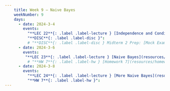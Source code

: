 ```yaml
---
    title: Week 9 – Naive Bayes
    weekNumber: 9
    days:
      - date: 2024-3-4
        events:
          "**LEC 22**{: .label .label-lecture } [Independence and Conditional Independence](resources/lecture/lec22.pdf) ":
          "**DISC**{: .label .label-disc }":
          # "**DISC**{: .label .label-disc } Midterm 2 Prep: [Mock Exam](resources/exams/mockmidterm2.pdf), [Solutions](resources/exams/mockmidterm2sol.pdf), and [Rubric](resources/exams/mockmidterm2rubric.pdf)":
      - date: 2024-3-6
        events:
         "**LEC 23**{: .label .label-lecture } [Naive Bayes](resources/lecture/lec23.pdf) ":
          # "**HW 7**{: .label .label-hw } [Homework 7](resources/homework/hw7/homework7.pdf) [🍃](https://www.overleaf.com/read/zkppqvmmtbtb)":
      - date: 2024-3-8
        events:
          "**LEC 24**{: .label .label-lecture } [More Naive Bayes](resources/lecture/lec24.pdf) ":
          "**HW 7**{: .label .label-hw }":
---
```

